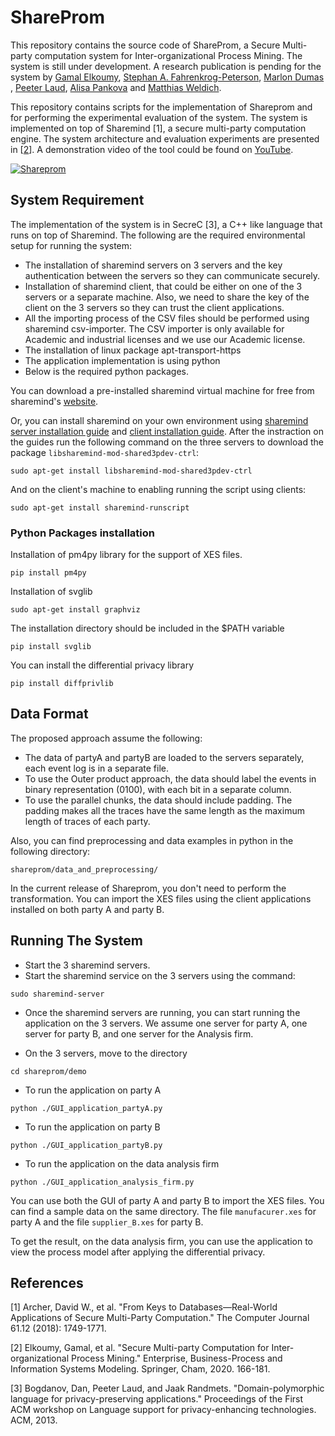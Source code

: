 # ShareProm
This repository contains the source code of ShareProm, a Secure Multi-party computation system for Inter-organizational Process Mining. The system is still under development. A research publication is pending for the system by [Gamal Elkoumy](https://scholar.google.com/citations?user=Y1ze0vQAAAAJ&hl=en&oi=ao), [Stephan A. Fahrenkrog-Peterson](https://scholar.google.com/citations?user=Le-1B90AAAAJ&hl=en&oi=sra), [Marlon Dumas](https://scholar.google.com/citations?user=9lIttRkAAAAJ&hl=en&oi=ao) , [Peeter Laud](https://scholar.google.com/citations?user=3hc5DR8AAAAJ&hl=en&oi=ao), [Alisa Pankova](https://scholar.google.com/citations?user=KG2eH5sAAAAJ&hl=en&oi=ao) and [Matthias Weldich](https://scholar.google.com/citations?user=P_9a7I0AAAAJ&hl=en).

This repository contains scripts for the implementation of Shareprom and for performing the experimental evaluation of the system. The system is implemented on top of Sharemind [1], a secure multi-party computation engine. The system architecture and evaluation experiments are presented in [[2](https://link.springer.com/chapter/10.1007/978-3-030-49418-6_11)]. A demonstration video of the tool could be found on [YouTube](https://youtu.be/uz2mrYz-y-w).

[![Shareprom](https://img.youtube.com/vi/uz2mrYz-y-w/0.jpg)](https://youtu.be/uz2mrYz-y-w )

## System Requirement
The implementation of the system is in SecreC [3], a C++ like language that runs on top of Sharemind. The following are the required environmental setup for running the system:
* The installation of sharemind servers on 3 servers and the key authentication between the servers so they can communicate securely.
* Installation of sharemind client, that could be either on one of the 3 servers or a separate machine. Also, we need to share the key of the client on the 3 servers so they can trust the client applications.
* All the importing process of the CSV files should be performed using sharemind csv-importer. The CSV importer is only available for Academic and industrial licenses and we use our Academic license.
* The installation of linux package apt-transport-https
* The application implementation is using python
* Below is the required python packages.

You can download a pre-installed sharemind virtual machine for free from sharemind's [website](https://sharemind.cyber.ee/).

Or, you can install sharemind on your own environment using [sharemind server installation guide](https://docs.sharemind.cyber.ee/2019.03/installation/application-server) and [client installation guide](https://docs.sharemind.cyber.ee/2019.03/installation/client-applications). After the instraction on the guides run the following command on the three servers to download the package ```libsharemind-mod-shared3pdev-ctrl```:

```
sudo apt-get install libsharemind-mod-shared3pdev-ctrl
```
And on the client's machine to enabling running the script using clients:
```
sudo apt-get install sharemind-runscript
```

### Python Packages installation

Installation of pm4py library for the support of XES files.
```
pip install pm4py
```
Installation of svglib
```
sudo apt-get install graphviz
```
The installation directory should be included in the $PATH variable
```
pip install svglib
```
You can install the differential privacy library
```
pip install diffprivlib
```

## Data Format
The proposed approach assume the following:
* The data of partyA and partyB are loaded to the servers separately, each event log is in a separate file.
* To use the Outer product approach, the data should label the events in binary representation (0100), with each bit in a separate column.
* To use the parallel chunks, the data should include padding. The padding makes all the traces have the same length as the maximum length of traces of each party. 

Also, you can find preprocessing and data examples in python in the following directory:
```
shareprom/data_and_preprocessing/
```
In the current release of Shareprom, you don't need to perform the transformation. You can import the XES files using the client applications installed on both party A and party B.

## Running The System
* Start the 3 sharemind servers.
* Start the sharemind service on the 3 servers using the command:
```
sudo sharemind-server
```
* Once the sharemind servers are running, you can start running the application on the 3 servers. We assume one server for party A, one server for party B, and one server for the Analysis firm.

* On the 3 servers, move to the directory
```
cd shareprom/demo
```
* To run the application on party A
```
python ./GUI_application_partyA.py
```
* To run the application on party B
```
python ./GUI_application_partyB.py
```
* To run the application on the data analysis firm
```
python ./GUI_application_analysis_firm.py
```

You can use both the GUI of party A and party B to import the XES files. You can find a sample data on the same directory. The file ```manufacurer.xes``` for party A and the file ```supplier_B.xes``` for party B.

To get the result, on the data analysis firm, you can use the application to view the process model after applying the differential privacy.


## References
[1] Archer, David W., et al. "From Keys to Databases—Real-World Applications of Secure Multi-Party Computation." The Computer Journal 61.12 (2018): 1749-1771.

[2] Elkoumy, Gamal, et al. "Secure Multi-party Computation for Inter-organizational Process Mining." Enterprise, Business-Process and Information Systems Modeling. Springer, Cham, 2020. 166-181.

[3] Bogdanov, Dan, Peeter Laud, and Jaak Randmets. "Domain-polymorphic language for privacy-preserving applications." Proceedings of the First ACM workshop on Language support for privacy-enhancing technologies. ACM, 2013.

